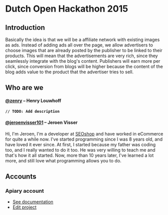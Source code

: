 # Dutch Open Hackathon 2015
## Introduction
Basically the idea is that we will be a affiliate network with existing images as ads. Instead of adding
ads all over the page, we allow advertisers to choose images that are already posted by the publisher to
be linked to their products. This will mean that the advertisements are very rich, since they seamlessly
integrate with the blog's content. Publishers will earn more per click, since conversion from blogs will
be higher because the content of the blog adds value to the product that the advertiser tries to sell.

## Who are we
#### [@zenry](https://github.com/zenry) – Henry Louwhoff
**`// TODO: Add description`**

#### [@jeroenvisser101](https://github.com/jeroenvisser101) – Jeroen Visser
Hi, I'm Jeroen, I'm a developer at [SEOshop](http://seoshop.com/) and have worked in eCommerce for quite
a while now. I've started programming since I was 8 years old, and have loved it ever since. At first, I
started because my father was coding too, and I really wanted to do it too. He was very willing to teach
me and that's how it all started. Now, more than 10 years later, I've learned a lot more, and still love
what programming allows you to do.

## Accounts
### Apiary account
- [See documentation](http://docs.dutchopenhackathon2015.apiary.io/)
- [Edit project](https://app.apiary.io/dutchopenhackathon2015/editor)

